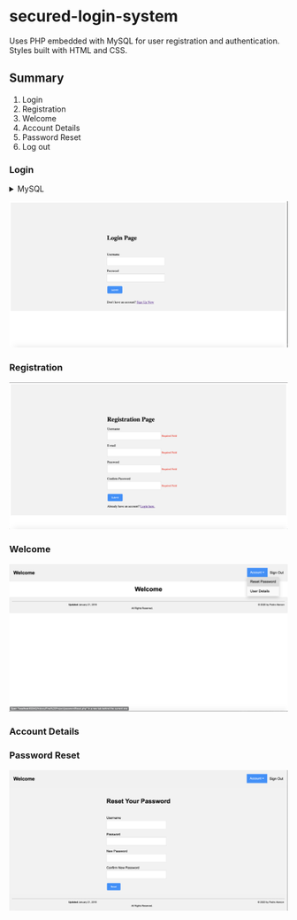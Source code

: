 # secured-login-system
Uses PHP embedded with MySQL for user registration and authentication. Styles built with HTML and CSS.

## Summary

1. Login
2. Registration
3. Welcome
4. Account Details
5. Password Reset
6. Log out


### Login

<details>
  <summary>MySQL</summary>
  
  '''mysql
      //Validating credentials
    $SQLstring = "SELECT * FROM $Table WHERE Username='$Username' and password='$Password'";
    $QueryResult = mysqli_query($DBConnect, $SQLstring);
    if(mysqli_num_rows($QueryResult) == 0){
        $Credentials_Err = "Invalid Username and/or Password";
        ++$errorCount;
    }
    if($errorCount == 0){
        if ($QueryResult == FALSE) {
            echo "<p>Unable to execute query</p>" . "<p>Error code " . mysqli_errno($DBConnect) . ": " . mysqli_error($DBConnect) . "</p>";
        } else {
            session_start();

            $SQLstring = "SELECT Email FROM $Table WHERE Username='$Username' and password='$Password'";
            $QueryResult = mysqli_query($DBConnect, $SQLstring);
            while($row = mysqli_fetch_array($QueryResult)) {
                $_SESSION["email"] = $row['Email'];
            }

            $_SESSION["username"] = $Username;
            $_SESSION["password"] = $Password;
            $_SESSION["isLoggedIn"] = true;
            header("location: homepage.php");
        }
    }
  '''
  
</details>
  

![alt text](images/login.png "Login")


### Registration

![alt text](images/registration.png "Sign Up")

### Welcome

![alt text](images/welcome.png "Welcome Page")

### Account Details



### Password Reset

![alt text](images/reset.png "Password Reset")

